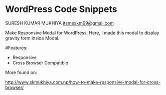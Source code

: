 # WordPress Code Snippets
 SURESH KUMAR MUKHIYA
 <itsmeskm99@gmail.com>

 
 Make Responsive Modal for WordPress. Here, I made this modal to display gravity form inside Modal. 

 #Features:
 -  Responsive
 -  Cross Browser Compatible

 More found on:

 http://www.skmukhiya.com.np/how-to-make-responsive-modal-for-cross-browser/